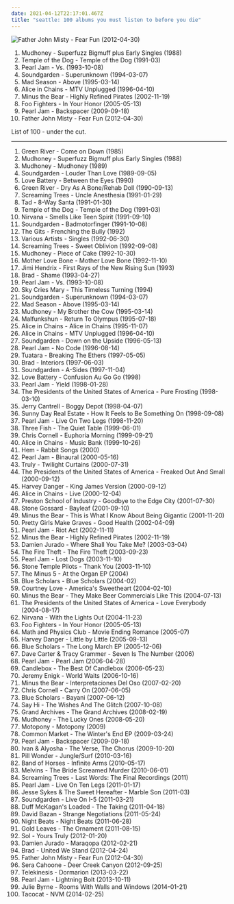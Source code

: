 ```yaml
---
date: 2021-04-12T22:17:01.467Z
title: "seattle: 100 albums you must listen to before you die"
---
```

![Father John Misty - Fear Fun (2012-04-30)](http://coverartarchive.org/release/da07a173-bf3d-4e7e-995d-ce473ce83030/7142443599-500.jpg "Father John Misty - Fear Fun (2012-04-30)")
<ol class="albums">
<li data-cover="http://coverartarchive.org/release/7027530a-10d2-394f-90f9-96b704f06707/10018403856-500.jpg" data-tags="grunge" role="button">Mudhoney - Superfuzz Bigmuff plus Early Singles (1988)</li>
<li data-cover="http://coverartarchive.org/release/b0ce1c97-728d-379e-b3e1-2a4a1f6417b1/15135704076-500.jpg" data-tags="grunge" role="button">Temple of the Dog - Temple of the Dog (1991-03)</li>
<li data-cover="http://coverartarchive.org/release/7244f710-6090-43a2-a4e0-772623d71cf5/1633092791-500.jpg" data-tags="grunge" role="button">Pearl Jam - Vs. (1993-10-08)</li>
<li data-cover="http://coverartarchive.org/release/9d005b9c-fd45-412c-970b-3e64a59f84cd/13263179887-500.jpg" data-tags="grunge" role="button">Soundgarden - Superunknown (1994-03-07)</li>
<li data-cover="http://coverartarchive.org/release/294e3f8b-e60b-4975-aa2c-618451d51705/8951028803-500.jpg" data-tags="grunge" role="button">Mad Season - Above (1995-03-14)</li>
<li data-cover="http://coverartarchive.org/release/0e3ef21b-12b7-4fa2-b430-f3579391e41e/1623290216-500.jpg" data-tags="grunge, acoustic" role="button">Alice in Chains - MTV Unplugged (1996-04-10)</li>
<li data-cover="http://coverartarchive.org/release/3eba537b-87f9-4a37-b9b7-237855cad684/26395579262-500.jpg" data-tags="indie rock" role="button">Minus the Bear - Highly Refined Pirates (2002-11-19)</li>
<li data-cover="http://coverartarchive.org/release/1f1a4299-a7e9-4f05-b498-082b6c73a305/6140213160-500.jpg" data-tags="alternative rock, rock" role="button">Foo Fighters - In Your Honor (2005-05-13)</li>
<li data-cover="http://coverartarchive.org/release/2fe339f1-dd0b-4694-b0d9-cab1f1126a12/1938247497-500.jpg" data-tags="rock, grunge, alternative rock" role="button">Pearl Jam - Backspacer (2009-09-18)</li>
<li data-cover="http://coverartarchive.org/release/da07a173-bf3d-4e7e-995d-ce473ce83030/7142443599-500.jpg" data-tags="rock, alternative, seattle, soft rock, 2010s, northwest, sub pop records, my gang 12, backlog, soft rock revival, colorful and psychedelic artwork" role="button">Father John Misty - Fear Fun (2012-04-30)</li>
</ol>
List of 100 - under the cut.
<!-- more -->

_________________

<ol class="albums">
<li data-cover="http://coverartarchive.org/release/e77642b1-e08d-4d84-907b-85d5a42ce7f7/12607476714-500.jpg" data-tags="grunge, alternative, seattle" role="button">
Green River - Come on Down (1985)
</li>
<li data-cover="http://coverartarchive.org/release/7027530a-10d2-394f-90f9-96b704f06707/10018403856-500.jpg" data-tags="grunge" role="button">
Mudhoney - Superfuzz Bigmuff plus Early Singles (1988)
</li>
<li data-cover="http://coverartarchive.org/release/447793d9-08d5-4dfc-9b08-bdb03466d7f5/9637244123-500.jpg" data-tags="grunge" role="button">
Mudhoney - Mudhoney (1989)
</li>
<li data-cover="https://via.placeholder.com/450" data-tags="grunge" role="button">
Soundgarden - Louder Than Love (1989-09-05)
</li>
<li data-cover="http://coverartarchive.org/release/a4528140-9aad-4778-9320-8e089b7bcbb0/18774713071-500.jpg" data-tags="rock, grunge, alternative" role="button">
Love Battery - Between the Eyes (1990)
</li>
<li data-cover="http://coverartarchive.org/release/215ca43e-982e-499d-852f-6898cc929410/12606679128-500.jpg" data-tags="grunge" role="button">
Green River - Dry As A Bone/Rehab Doll (1990-09-13)
</li>
<li data-cover="https://img.discogs.com/tTbV2HtCpEX1D33qTYlFBx2A6MQ=/fit-in/600x590/filters:strip_icc():format(jpeg):mode_rgb():quality(90)/discogs-images/R-6716138-1425218489-9869.jpeg.jpg" data-tags="grunge" role="button">
Screaming Trees - Uncle Anesthesia (1991-01-29)
</li>
<li data-cover="http://coverartarchive.org/release/ee6bfa3c-6673-44ee-878e-cb6805765b58/12608688689-500.jpg" data-tags="grunge" role="button">
Tad - 8-Way Santa (1991-01-30)
</li>
<li data-cover="http://coverartarchive.org/release/b0ce1c97-728d-379e-b3e1-2a4a1f6417b1/15135704076-500.jpg" data-tags="grunge" role="button">
Temple of the Dog - Temple of the Dog (1991-03)
</li>
<li data-cover="https://img.discogs.com/SISOBdyWCiPi3rMwfsfPhMzixK0=/fit-in/600x587/filters:strip_icc():format(jpeg):mode_rgb():quality(90)/discogs-images/R-2012005-1429512750-8352.jpeg.jpg" data-tags="grunge, nirvana" role="button">
Nirvana - Smells Like Teen Spirit (1991-09-10)
</li>
<li data-cover="https://img.discogs.com/pT_kB-IGymMlAZZ7PmxEHRbp41A=/fit-in/600x599/filters:strip_icc():format(jpeg):mode_rgb():quality(90)/discogs-images/R-434125-1155723074.jpeg.jpg" data-tags="grunge" role="button">
Soundgarden - Badmotorfinger (1991-10-08)
</li>
<li data-cover="http://coverartarchive.org/release/47651943-21e5-4525-8d3e-c4c4b720c754/22460864394-500.jpg" data-tags="grunge" role="button">
The Gits - Frenching the Bully (1992)
</li>
<li data-cover="http://coverartarchive.org/release/19a84e9b-6ad3-45ac-8bcc-6f5b12af8478/5941182137-500.jpg" data-tags="rock, grunge, seattle, 90s" role="button">
Various Artists - Singles (1992-06-30)
</li>
<li data-cover="http://coverartarchive.org/release/f1a301d4-09b3-37d2-822c-df5a8de46599/9706550616-500.jpg" data-tags="grunge" role="button">
Screaming Trees - Sweet Oblivion (1992-09-08)
</li>
<li data-cover="http://coverartarchive.org/release/bf883f5b-2ada-4bc7-9faf-33039d525bc4/4923089110-500.jpg" data-tags="grunge" role="button">
Mudhoney - Piece of Cake (1992-10-30)
</li>
<li data-cover="http://coverartarchive.org/release/600340f5-5a33-3a49-af72-2636a38031bb/2236648728-500.jpg" data-tags="grunge" role="button">
Mother Love Bone - Mother Love Bone (1992-11-10)
</li>
<li data-cover="http://coverartarchive.org/release/bc0005f1-e3db-4104-a0a1-3ef84c85a857/22686602913-500.jpg" data-tags="classic rock, jimi hendrix" role="button">
Jimi Hendrix - First Rays of the New Rising Sun (1993)
</li>
<li data-cover="http://coverartarchive.org/release/a362c3d8-1193-440d-af03-2773fa1209ea/23215904360-500.jpg" data-tags="rock" role="button">
Brad - Shame (1993-04-27)
</li>
<li data-cover="http://coverartarchive.org/release/7244f710-6090-43a2-a4e0-772623d71cf5/1633092791-500.jpg" data-tags="grunge" role="button">
Pearl Jam - Vs. (1993-10-08)
</li>
<li data-cover="https://img.discogs.com/kKwg6FkUmcjenyepXE0UhCUx74s=/fit-in/600x600/filters:strip_icc():format(jpeg):mode_rgb():quality(90)/discogs-images/R-378743-1462717240-1504.jpeg.jpg" data-tags="alternative" role="button">
Sky Cries Mary - This Timeless Turning (1994)
</li>
<li data-cover="http://coverartarchive.org/release/9d005b9c-fd45-412c-970b-3e64a59f84cd/13263179887-500.jpg" data-tags="grunge" role="button">
Soundgarden - Superunknown (1994-03-07)
</li>
<li data-cover="http://coverartarchive.org/release/294e3f8b-e60b-4975-aa2c-618451d51705/8951028803-500.jpg" data-tags="grunge" role="button">
Mad Season - Above (1995-03-14)
</li>
<li data-cover="http://coverartarchive.org/release/d82339d8-e22b-4c87-a523-ebb426cb420d/9637241250-500.jpg" data-tags="grunge" role="button">
Mudhoney - My Brother the Cow (1995-03-14)
</li>
<li data-cover="http://coverartarchive.org/release/8481b44b-1789-4ee3-a7e7-a7bd3a3e39d4/9578435124-500.jpg" data-tags="grunge" role="button">
Malfunkshun - Return To Olympus (1995-07-18)
</li>
<li data-cover="http://coverartarchive.org/release/55ac12a2-1d33-48e7-999c-5cd7556fa205/5554341905-500.jpg" data-tags="grunge" role="button">
Alice in Chains - Alice in Chains (1995-11-07)
</li>
<li data-cover="http://coverartarchive.org/release/0e3ef21b-12b7-4fa2-b430-f3579391e41e/1623290216-500.jpg" data-tags="grunge, acoustic" role="button">
Alice in Chains - MTV Unplugged (1996-04-10)
</li>
<li data-cover="http://coverartarchive.org/release/3475c257-246f-36f4-88f4-196dbf7bbed1/10281836755-500.jpg" data-tags="grunge" role="button">
Soundgarden - Down on the Upside (1996-05-13)
</li>
<li data-cover="http://coverartarchive.org/release/c8d42cff-a67c-4a29-9c31-e28ad8fcc32d/10611684247-500.jpg" data-tags="grunge, rock" role="button">
Pearl Jam - No Code (1996-08-14)
</li>
<li data-cover="http://coverartarchive.org/release/c550b686-5e45-4b6a-a338-d3f27d5767c2/18609728557-500.jpg" data-tags="jazz, seattle, epic, checkitout, northwest" role="button">
Tuatara - Breaking The Ethers (1997-05-05)
</li>
<li data-cover="https://via.placeholder.com/450" data-tags="rock, grunge, alternative, seattle, interiors, northwest, rivers all time favorite albums, ssij, tragically yours, tragically yours - bittersweet you, tragically yours - sister stone, discovering journey, tragically yours - give me one reason" role="button">
Brad - Interiors (1997-06-03)
</li>
<li data-cover="http://coverartarchive.org/release/a1384642-7aa5-4f3a-9839-5e7ad4ab0f23/10132446474-500.jpg" data-tags="grunge, rock" role="button">
Soundgarden - A-Sides (1997-11-04)
</li>
<li data-cover="http://coverartarchive.org/release/c6b65e44-2f44-4be1-af0b-f7f13f6fde99/21230451842-500.jpg" data-tags="grunge" role="button">
Love Battery - Confusion Au Go Go (1998)
</li>
<li data-cover="http://coverartarchive.org/release/ce0af920-bbf3-33e1-8133-6c72aebe30dd/2550464717-500.jpg" data-tags="grunge, rock" role="button">
Pearl Jam - Yield (1998-01-28)
</li>
<li data-cover="http://coverartarchive.org/release/42a43ed1-7baf-4c04-b633-19ef112d056c/6657425274-500.jpg" data-tags="alternative, alternative rock" role="button">
The Presidents of the United States of America - Pure Frosting (1998-03-10)
</li>
<li data-cover="https://img.discogs.com/FUjycH2n7WW89OpID6wciUn5qsw=/fit-in/566x564/filters:strip_icc():format(jpeg):mode_rgb():quality(90)/discogs-images/R-1500190-1224354340.jpeg.jpg" data-tags="grunge" role="button">
Jerry Cantrell - Boggy Depot (1998-04-07)
</li>
<li data-cover="http://coverartarchive.org/release/d28b1565-137e-475b-b554-a4a9cde3810b/15145525545-500.jpg" data-tags="emo, indie rock" role="button">
Sunny Day Real Estate - How It Feels to Be Something On (1998-09-08)
</li>
<li data-cover="https://via.placeholder.com/450" data-tags="grunge, rock, live" role="button">
Pearl Jam - Live On Two Legs (1998-11-20)
</li>
<li data-cover="https://img.discogs.com/TxH9pwFGDOmEHG3dHgqhVvHWsX0=/fit-in/280x253/filters:strip_icc():format(jpeg):mode_rgb():quality(90)/discogs-images/R-1055339-1203675985.jpeg.jpg" data-tags="rock, grunge" role="button">
Three Fish - The Quiet Table (1999-06-01)
</li>
<li data-cover="http://coverartarchive.org/release/33c3f176-d1f7-3e76-83ef-b03dc30e57d6/14086233637-500.jpg" data-tags="rock, alternative" role="button">
Chris Cornell - Euphoria Morning (1999-09-21)
</li>
<li data-cover="http://coverartarchive.org/release/3d683bc4-6852-440e-b4ab-422d4449e2fc/1391079853-500.jpg" data-tags="grunge" role="button">
Alice in Chains - Music Bank (1999-10-26)
</li>
<li data-cover="https://img.discogs.com/mzrlfh0QWWb39FzQZz6tWxtTFdg=/fit-in/600x600/filters:strip_icc():format(jpeg):mode_rgb():quality(90)/discogs-images/R-958023-1177482020.jpeg.jpg" data-tags="female vocalists" role="button">
Hem - Rabbit Songs (2000)
</li>
<li data-cover="http://coverartarchive.org/release/bb5ff209-9cef-45d7-97f9-00d68bae1cc7/12576486245-500.jpg" data-tags="grunge, rock" role="button">
Pearl Jam - Binaural (2000-05-16)
</li>
<li data-cover="https://img.discogs.com/6HSp5VcWh_JtDnDh7Wre5qKzagY=/fit-in/599x581/filters:strip_icc():format(jpeg):mode_rgb():quality(90)/discogs-images/R-2248560-1272240973.jpeg.jpg" data-tags="grunge, seattle, northwest" role="button">
Truly - Twilight Curtains (2000-07-31)
</li>
<li data-cover="http://coverartarchive.org/release/52a0b92f-2759-4973-babc-4e437ef2546d/14550837018-500.jpg" data-tags="rock, alternative, alternative rock, seattle, northwest, smeg, four dollar cds" role="button">
The Presidents of the United States of America - Freaked Out And Small (2000-09-12)
</li>
<li data-cover="http://coverartarchive.org/release/132df5ae-1c07-4900-8e2e-5af898d49cd1/27168811431-500.jpg" data-tags="alternative, indie" role="button">
Harvey Danger - King James Version (2000-09-12)
</li>
<li data-cover="http://coverartarchive.org/release/0ee0bd00-32cb-4c69-ac16-d92d8512c8c9/1623318823-500.jpg" data-tags="grunge" role="button">
Alice in Chains - Live (2000-12-04)
</li>
<li data-cover="http://coverartarchive.org/release/8a60c85d-5ddf-4ce2-b7b6-6bcb25c58d42/21785498122-500.jpg" data-tags="indie, alternative, seattle, indie rock, 00s, apricot, american indie, band records" role="button">
Preston School of Industry - Goodbye to the Edge City (2001-07-30)
</li>
<li data-cover="https://img.discogs.com/Pl_Ad6v0OYNs1ogfYeLeM545pyY=/fit-in/500x438/filters:strip_icc():format(jpeg):mode_rgb():quality(90)/discogs-images/R-909525-1171798456.jpeg.jpg" data-tags="rock, grunge, alternative rock" role="button">
Stone Gossard - Bayleaf (2001-09-10)
</li>
<li data-cover="http://coverartarchive.org/release/35032af8-19e3-49df-89b6-9cc0bd16565f/16257879896-500.jpg" data-tags="indie rock" role="button">
Minus the Bear - This is What I Know About Being Gigantic (2001-11-20)
</li>
<li data-cover="https://img.discogs.com/s7QxEkk-FxRKyQzkll_UUS74nr4=/fit-in/600x600/filters:strip_icc():format(jpeg):mode_rgb():quality(90)/discogs-images/R-1345157-1597423214-3871.jpeg.jpg" data-tags="indie rock, indie" role="button">
Pretty Girls Make Graves - Good Health (2002-04-09)
</li>
<li data-cover="https://via.placeholder.com/450" data-tags="rock, grunge" role="button">
Pearl Jam - Riot Act (2002-11-11)
</li>
<li data-cover="http://coverartarchive.org/release/3eba537b-87f9-4a37-b9b7-237855cad684/26395579262-500.jpg" data-tags="indie rock" role="button">
Minus the Bear - Highly Refined Pirates (2002-11-19)
</li>
<li data-cover="http://coverartarchive.org/release/260e0a3b-d5dc-4337-a81a-5bdebd97f50c/24616720531-500.jpg" data-tags="folk" role="button">
Damien Jurado - Where Shall You Take Me? (2003-03-04)
</li>
<li data-cover="http://coverartarchive.org/release/e79f5c24-97f7-4751-bc08-69887e624b49/21488197619-500.jpg" data-tags="rock, indie rock" role="button">
The Fire Theft - The Fire Theft (2003-09-23)
</li>
<li data-cover="https://img.discogs.com/aFf32ryDPnq0y7-sBmofnBdARvY=/fit-in/600x600/filters:strip_icc():format(jpeg):mode_rgb():quality(90)/discogs-images/R-6396573-1424410735-6142.jpeg.jpg" data-tags="grunge, rock" role="button">
Pearl Jam - Lost Dogs (2003-11-10)
</li>
<li data-cover="http://coverartarchive.org/release/e6cbe405-cb68-449e-b882-f8c2145a949f/7710002716-500.jpg" data-tags="grunge" role="button">
Stone Temple Pilots - Thank You (2003-11-10)
</li>
<li data-cover="https://img.discogs.com/Avd-40k7JyaZgMLogyUzMbHTwic=/fit-in/600x600/filters:strip_icc():format(jpeg):mode_rgb():quality(90)/discogs-images/R-13301754-1551689861-4104.jpeg.jpg" data-tags="rock, alternative, seattle, northwest" role="button">
The Minus 5 - At the Organ EP (2004)
</li>
<li data-cover="https://img.discogs.com/CogvThFI3rjMym69LhVls3XEzkE=/fit-in/500x500/filters:strip_icc():format(jpeg):mode_rgb():quality(90)/discogs-images/R-587485-1489799627-8645.jpeg.jpg" data-tags="hip hop" role="button">
Blue Scholars - Blue Scholars (2004-02)
</li>
<li data-cover="http://coverartarchive.org/release/77d5fc59-6d52-4070-b31a-b4841f86179b/3759468978-500.jpg" data-tags="grunge, rock" role="button">
Courtney Love - America's Sweetheart (2004-02-10)
</li>
<li data-cover="https://img.discogs.com/cMKCWVsASiLAFs8HGeQKz8j1an4=/fit-in/500x500/filters:strip_icc():format(jpeg):mode_rgb():quality(90)/discogs-images/R-818140-1164848474.jpeg.jpg" data-tags="indie rock" role="button">
Minus the Bear - They Make Beer Commercials Like This (2004-07-13)
</li>
<li data-cover="http://coverartarchive.org/release/83398ea8-70fb-4fbf-87c5-f0cab4e3e602/15883691039-500.jpg" data-tags="alternative, alternative rock" role="button">
The Presidents of the United States of America - Love Everybody (2004-08-17)
</li>
<li data-cover="http://coverartarchive.org/release/bc38ef5f-de82-4fe7-9646-72feb62e0cca/5930393750-500.jpg" data-tags="grunge" role="button">
Nirvana - With the Lights Out (2004-11-23)
</li>
<li data-cover="http://coverartarchive.org/release/1f1a4299-a7e9-4f05-b498-082b6c73a305/6140213160-500.jpg" data-tags="alternative rock, rock" role="button">
Foo Fighters - In Your Honor (2005-05-13)
</li>
<li data-cover="https://img.discogs.com/-3ll23Lussh5OYmUmUx-aQj_tUg=/fit-in/500x500/filters:strip_icc():format(jpeg):mode_rgb():quality(90)/discogs-images/R-708932-1150370529.jpeg.jpg" data-tags="rock, alternative, seattle, twee, dramatic, northwest, dry, heartfelt, huggable, catpop, great ep, hey album youre so fucking cute, mss new albums" role="button">
Math and Physics Club - Movie Ending Romance (2005-07)
</li>
<li data-cover="http://coverartarchive.org/release/ce5fc601-bfaf-46db-a26a-603d136557ac/27168871985-500.jpg" data-tags="alternative, rock" role="button">
Harvey Danger - Little by Little (2005-09-13)
</li>
<li data-cover="http://coverartarchive.org/release/0392562c-1a8a-44d5-8520-73da5881cc7e/26906695046-500.jpg" data-tags="hip hop" role="button">
Blue Scholars - The Long March EP (2005-12-06)
</li>
<li data-cover="http://coverartarchive.org/release/79a94b4a-a658-4a1a-8efc-5219ceed597b/26119982661-500.jpg" data-tags="folk, seattle, acoustic, folk rock, northwest, cowhat superalbums" role="button">
Dave Carter & Tracy Grammer - Seven Is The Number (2006)
</li>
<li data-cover="https://via.placeholder.com/450" data-tags="grunge" role="button">
Pearl Jam - Pearl Jam (2006-04-28)
</li>
<li data-cover="http://coverartarchive.org/release/a792a8ff-b97c-481f-a5bc-cfe3e81a09a1/10546860779-500.jpg" data-tags="grunge" role="button">
Candlebox - The Best Of Candlebox (2006-05-23)
</li>
<li data-cover="https://img.discogs.com/RGRkuDqg8CbvLCa89xDFaVT0eJE=/fit-in/600x590/filters:strip_icc():format(jpeg):mode_rgb():quality(90)/discogs-images/R-1156699-1199080639.jpeg.jpg" data-tags="emo, indie rock" role="button">
Jeremy Enigk - World Waits (2006-10-16)
</li>
<li data-cover="http://coverartarchive.org/release/1d97a348-8fd2-4b04-b244-bf1f5c6f4fb1/16257881459-500.jpg" data-tags="indie rock, remix" role="button">
Minus the Bear - Interpretaciones Del Oso (2007-02-20)
</li>
<li data-cover="http://coverartarchive.org/release/0a3a8867-9461-3ed3-b78a-47dfc939829d/26491153487-500.jpg" data-tags="rock, grunge" role="button">
Chris Cornell - Carry On (2007-06-05)
</li>
<li data-cover="http://coverartarchive.org/release/a1f30ab5-ea43-404e-aedb-df0af4c9abfa/18344979145-500.jpg" data-tags="hip hop" role="button">
Blue Scholars - Bayani (2007-06-12)
</li>
<li data-cover="https://img.discogs.com/wmnoNX8o-wdjmY_ljL5_0-3s6I0=/fit-in/160x160/filters:strip_icc():format(jpeg):mode_rgb():quality(90)/discogs-images/R-2605807-1292823213.jpeg.jpg" data-tags="indie, alternative" role="button">
Say Hi - The Wishes And The Glitch (2007-10-08)
</li>
<li data-cover="https://img.discogs.com/L0gON9exB5Tk0atJLpNZfhllS0c=/fit-in/598x600/filters:strip_icc():format(jpeg):mode_rgb():quality(90)/discogs-images/R-1249526-1203719810.jpeg.jpg" data-tags="indie rock" role="button">
Grand Archives - The Grand Archives (2008-02-19)
</li>
<li data-cover="https://img.discogs.com/ApFR1O_HLzyiUWbXEy2wvCBIqow=/fit-in/600x597/filters:strip_icc():format(jpeg):mode_rgb():quality(90)/discogs-images/R-11515193-1517702743-4731.jpeg.jpg" data-tags="rock, grunge" role="button">
Mudhoney - The Lucky Ones (2008-05-20)
</li>
<li data-cover="https://img.discogs.com/FcysOCq2yWoFKtIaOrgXkcsYdcc=/fit-in/600x600/filters:strip_icc():format(jpeg):mode_rgb():quality(90)/discogs-images/R-3637551-1338351148-2306.jpeg.jpg" data-tags="rock, alternative, seattle, northwest, my gang 11, tinyogre entertainment" role="button">
Motopony - Motopony (2009)
</li>
<li data-cover="https://img.discogs.com/DwImgXtHVb145X7u-cq-_pBv7IU=/fit-in/600x606/filters:strip_icc():format(jpeg):mode_rgb():quality(90)/discogs-images/R-2736141-1615659004-9162.jpeg.jpg" data-tags="hip hop, seattle, northwest" role="button">
Common Market - The Winter's End EP (2009-03-24)
</li>
<li data-cover="http://coverartarchive.org/release/2fe339f1-dd0b-4694-b0d9-cab1f1126a12/1938247497-500.jpg" data-tags="rock, grunge, alternative rock" role="button">
Pearl Jam - Backspacer (2009-09-18)
</li>
<li data-cover="https://img.discogs.com/D5_Pv19U8urkTZ3la7gVujoMCvw=/fit-in/600x600/filters:strip_icc():format(jpeg):mode_rgb():quality(90)/discogs-images/R-10323123-1495313942-1248.jpeg.jpg" data-tags="rock, alternative, seattle, northwest" role="button">
Ivan & Alyosha - The Verse, The Chorus (2009-10-20)
</li>
<li data-cover="https://img.discogs.com/ABRafESd9LrNMYITkr02_da30IQ=/fit-in/350x350/filters:strip_icc():format(jpeg):mode_rgb():quality(90)/discogs-images/R-2199057-1269373276.jpeg.jpg" data-tags="indie, seattle, indie rock, lo-fi, psychedelic pop, 10s" role="button">
Pill Wonder - Jungle/Surf (2010-03-16)
</li>
<li data-cover="http://coverartarchive.org/release/046d996d-e82a-3ad9-a550-4e903ce6f3bc/1601718947-500.jpg" data-tags="indie, indie rock" role="button">
Band of Horses - Infinite Arms (2010-05-17)
</li>
<li data-cover="http://coverartarchive.org/release/618465a4-40c6-4041-a8d4-90ead3a62515/1604002336-500.jpg" data-tags="stoner rock" role="button">
Melvins - The Bride Screamed Murder (2010-06-01)
</li>
<li data-cover="http://coverartarchive.org/release/be39f1dc-ec2e-4e61-a080-0ddd177f261e/21705385020-500.jpg" data-tags="rock, grunge" role="button">
Screaming Trees - Last Words: The Final Recordings (2011)
</li>
<li data-cover="http://coverartarchive.org/release/7c2e43fd-ddb8-32bf-b6ce-dbe785ccd91d/7567326931-500.jpg" data-tags="rock" role="button">
Pearl Jam - Live On Ten Legs (2011-01-17)
</li>
<li data-cover="http://coverartarchive.org/release/54cde2f1-ab70-4cf8-b444-54afdb1ffc23/5103054721-500.jpg" data-tags="rock, alternative, seattle, female vocalists, singer-songwriter, psychedelic, northwest" role="button">
Jesse Sykes & The Sweet Hereafter - Marble Son (2011-03)
</li>
<li data-cover="https://img.discogs.com/cfc9e7fd50d7c9c08931869b95f6849a01d0635d/images/spacer.gif" data-tags="grunge, rock, live" role="button">
Soundgarden - Live On I-5 (2011-03-21)
</li>
<li data-cover="http://coverartarchive.org/release/433e0f9b-5a33-4a60-b978-bc9c13fe94ba/10728707544-500.jpg" data-tags="classic rock, rock, seattle, northwest, mis albumes favoritos" role="button">
Duff McKagan's Loaded - The Taking (2011-04-18)
</li>
<li data-cover="http://coverartarchive.org/release/55ee9605-c90f-48eb-9ed4-8022d2f5fefe/26518177815-500.jpg" data-tags="rock, alternative, seattle, northwest" role="button">
David Bazan - Strange Negotiations (2011-05-24)
</li>
<li data-cover="https://img.discogs.com/WXX2I_MhqPlmmx9Q1dycpekQuJo=/fit-in/471x446/filters:strip_icc():format(jpeg):mode_rgb():quality(90)/discogs-images/R-2982964-1310331799.jpeg.jpg" data-tags="psychedelic" role="button">
Night Beats - Night Beats (2011-06-28)
</li>
<li data-cover="https://img.discogs.com/YjkHqU0PjOe6m9Yoh1SBxcURHC0=/fit-in/200x185/filters:strip_icc():format(jpeg):mode_rgb():quality(90)/discogs-images/R-3131983-1317245365.jpeg.jpg" data-tags="rock, alternative, seattle, northwest" role="button">
Gold Leaves - The Ornament (2011-08-15)
</li>
<li data-cover="http://coverartarchive.org/release/920ee4de-f554-478a-a732-b7e7b584537d/5751771507-500.jpg" data-tags="rap" role="button">
Sol - Yours Truly (2012-01-20)
</li>
<li data-cover="http://coverartarchive.org/release/34e73dee-80a2-494b-a73e-57de68bd9a85/2185516666-500.jpg" data-tags="folk" role="button">
Damien Jurado - Maraqopa (2012-02-21)
</li>
<li data-cover="https://via.placeholder.com/450" data-tags="rock, alternative, seattle, northwest" role="button">
Brad - United We Stand (2012-04-24)
</li>
<li data-cover="http://coverartarchive.org/release/da07a173-bf3d-4e7e-995d-ce473ce83030/7142443599-500.jpg" data-tags="rock, alternative, seattle, soft rock, 2010s, northwest, sub pop records, my gang 12, backlog, soft rock revival, colorful and psychedelic artwork" role="button">
Father John Misty - Fear Fun (2012-04-30)
</li>
<li data-cover="http://coverartarchive.org/release/3ac12ff3-71e4-4942-bb3b-093dc44c8568/3851249834-500.jpg" data-tags="americana" role="button">
Sera Cahoone - Deer Creek Canyon (2012-09-25)
</li>
<li data-cover="http://coverartarchive.org/release/66799d73-6439-44a2-a0c1-c044c1f0e6cc/3881792902-500.jpg" data-tags="indie" role="button">
Telekinesis - Dormarion (2013-03-22)
</li>
<li data-cover="http://coverartarchive.org/release/1c2d3f14-262e-4781-a484-d80ee82ef7a9/9363103757-500.jpg" data-tags="alternative rock, grunge" role="button">
Pearl Jam - Lightning Bolt (2013-10-11)
</li>
<li data-cover="https://img.discogs.com/yFzU9UkFppGk1cRr8eVJ-6elxVU=/fit-in/600x600/filters:strip_icc():format(jpeg):mode_rgb():quality(90)/discogs-images/R-5184243-1386808799-5294.jpeg.jpg" data-tags="indie, seattle, female vocalists, singer-songwriter, 10s, orindal" role="button">
Julie Byrne - Rooms With Walls and Windows (2014-01-21)
</li>
<li data-cover="http://coverartarchive.org/release/29cb6651-8d5f-4ce3-8e5b-9872da4ab832/6697418687-500.jpg" data-tags="noise, seattle, girls, garage rock, 10s" role="button">
Tacocat - NVM (2014-02-25)
</li>
</ol>